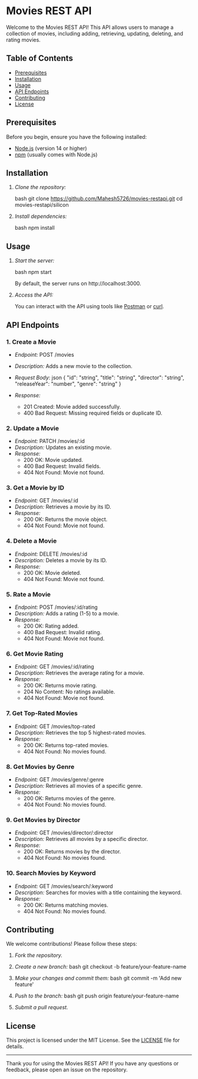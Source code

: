 # Movies REST API

Welcome to the Movies REST API! This API allows users to manage a collection of movies, including adding, retrieving, updating, deleting, and rating movies.

## Table of Contents

- [Prerequisites](#prerequisites)
- [Installation](#installation)
- [Usage](#usage)
- [API Endpoints](#api-endpoints)
- [Contributing](#contributing)
- [License](#license)

## Prerequisites

Before you begin, ensure you have the following installed:

- [Node.js](https://nodejs.org/) (version 14 or higher)
- [npm](https://www.npmjs.com/) (usually comes with Node.js)

## Installation

1. *Clone the repository:*
   
   bash
   git clone https://github.com/Mahesh5726/movies-restapi.git
   cd movies-restapi/silicon
   

2. *Install dependencies:*
   
   bash
   npm install
   

## Usage

1. *Start the server:*
   
   bash
   npm start
   

   By default, the server runs on http://localhost:3000.

2. *Access the API:*
   
   You can interact with the API using tools like [Postman](https://www.postman.com/) or [curl](https://curl.se/).

## API Endpoints

### 1. Create a Movie
- *Endpoint:* POST /movies
- *Description:* Adds a new movie to the collection.
- *Request Body:*
  json
  {
    "id": "string",
    "title": "string",
    "director": "string",
    "releaseYear": "number",
    "genre": "string"
  }
  
- *Response:*
  - 201 Created: Movie added successfully.
  - 400 Bad Request: Missing required fields or duplicate ID.

### 2. Update a Movie
- *Endpoint:* PATCH /movies/:id
- *Description:* Updates an existing movie.
- *Response:*
  - 200 OK: Movie updated.
  - 400 Bad Request: Invalid fields.
  - 404 Not Found: Movie not found.

### 3. Get a Movie by ID
- *Endpoint:* GET /movies/:id
- *Description:* Retrieves a movie by its ID.
- *Response:*
  - 200 OK: Returns the movie object.
  - 404 Not Found: Movie not found.

### 4. Delete a Movie
- *Endpoint:* DELETE /movies/:id
- *Description:* Deletes a movie by its ID.
- *Response:*
  - 200 OK: Movie deleted.
  - 404 Not Found: Movie not found.

### 5. Rate a Movie
- *Endpoint:* POST /movies/:id/rating
- *Description:* Adds a rating (1-5) to a movie.
- *Response:*
  - 200 OK: Rating added.
  - 400 Bad Request: Invalid rating.
  - 404 Not Found: Movie not found.

### 6. Get Movie Rating
- *Endpoint:* GET /movies/:id/rating
- *Description:* Retrieves the average rating for a movie.
- *Response:*
  - 200 OK: Returns movie rating.
  - 204 No Content: No ratings available.
  - 404 Not Found: Movie not found.

### 7. Get Top-Rated Movies
- *Endpoint:* GET /movies/top-rated
- *Description:* Retrieves the top 5 highest-rated movies.
- *Response:*
  - 200 OK: Returns top-rated movies.
  - 404 Not Found: No movies found.

### 8. Get Movies by Genre
- *Endpoint:* GET /movies/genre/:genre
- *Description:* Retrieves all movies of a specific genre.
- *Response:*
  - 200 OK: Returns movies of the genre.
  - 404 Not Found: No movies found.

### 9. Get Movies by Director
- *Endpoint:* GET /movies/director/:director
- *Description:* Retrieves all movies by a specific director.
- *Response:*
  - 200 OK: Returns movies by the director.
  - 404 Not Found: No movies found.

### 10. Search Movies by Keyword
- *Endpoint:* GET /movies/search/:keyword
- *Description:* Searches for movies with a title containing the keyword.
- *Response:*
  - 200 OK: Returns matching movies.
  - 404 Not Found: No movies found.

## Contributing

We welcome contributions! Please follow these steps:

1. *Fork the repository.*
2. *Create a new branch:*
   bash
   git checkout -b feature/your-feature-name
   
3. *Make your changes and commit them:*
   bash
   git commit -m 'Add new feature'
   
4. *Push to the branch:*
   bash
   git push origin feature/your-feature-name
   
5. *Submit a pull request.*

## License

This project is licensed under the MIT License. See the [LICENSE](silicon/LICENSE.txt) file for details.

---

Thank you for using the Movies REST API! If you have any questions or feedback, please open an issue on the repository.
